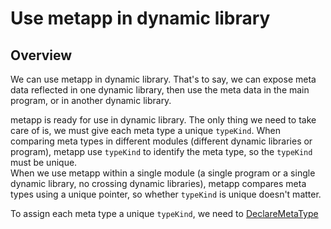 [//]: # (Auto generated file, don't modify this file.)

# Use metapp in dynamic library

## Overview

We can use metapp in dynamic library. That's to say, we can expose meta data reflected in one dynamic library,
then use the meta data in the main program, or in another dynamic library.  

metapp is ready for use in dynamic library. The only thing we need to take care of is, we must give each meta type
a unique `typeKind`. When comparing meta types in different modules (different dynamic libraries or program),
metapp use `typeKind` to identify the meta type, so the `typeKind` must be unique.  
When we use metapp within a single module (a single program or a single dynamic library, no crossing dynamic libraries),
metapp compares meta types using a unique pointer, so whether `typeKind` is unique doesn't matter.  

To assign each meta type a unique `typeKind`, we need to [DeclareMetaType](declaremetatype.md)

